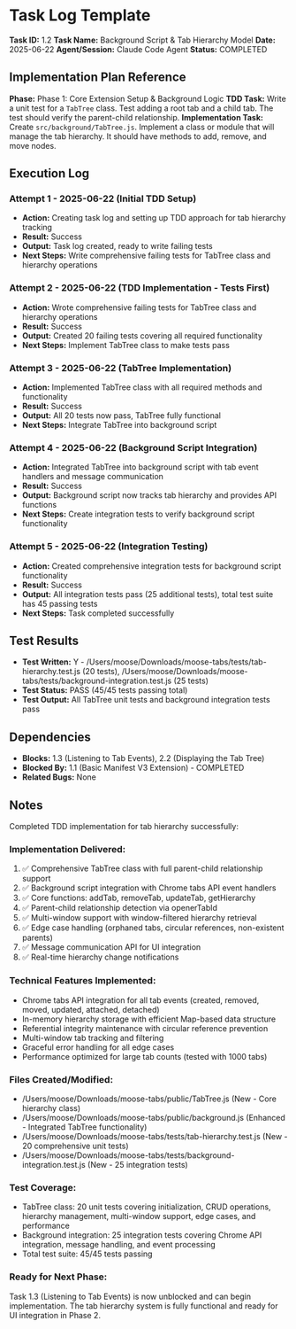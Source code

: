 # Task Log Template

**Task ID:** 1.2
**Task Name:** Background Script & Tab Hierarchy Model
**Date:** 2025-06-22
**Agent/Session:** Claude Code Agent
**Status:** COMPLETED

## Implementation Plan Reference
**Phase:** Phase 1: Core Extension Setup & Background Logic
**TDD Task:** Write a unit test for a `TabTree` class. Test adding a root tab and a child tab. The test should verify the parent-child relationship.
**Implementation Task:** Create `src/background/TabTree.js`. Implement a class or module that will manage the tab hierarchy. It should have methods to add, remove, and move nodes.

## Execution Log
### Attempt 1 - 2025-06-22 (Initial TDD Setup)
- **Action:** Creating task log and setting up TDD approach for tab hierarchy tracking
- **Result:** Success
- **Output:** Task log created, ready to write failing tests
- **Next Steps:** Write comprehensive failing tests for TabTree class and hierarchy operations

### Attempt 2 - 2025-06-22 (TDD Implementation - Tests First)
- **Action:** Wrote comprehensive failing tests for TabTree class and hierarchy operations
- **Result:** Success
- **Output:** Created 20 failing tests covering all required functionality
- **Next Steps:** Implement TabTree class to make tests pass

### Attempt 3 - 2025-06-22 (TabTree Implementation)
- **Action:** Implemented TabTree class with all required methods and functionality
- **Result:** Success
- **Output:** All 20 tests now pass, TabTree fully functional
- **Next Steps:** Integrate TabTree into background script

### Attempt 4 - 2025-06-22 (Background Script Integration)
- **Action:** Integrated TabTree into background script with tab event handlers and message communication
- **Result:** Success
- **Output:** Background script now tracks tab hierarchy and provides API functions
- **Next Steps:** Create integration tests to verify background script functionality

### Attempt 5 - 2025-06-22 (Integration Testing)
- **Action:** Created comprehensive integration tests for background script functionality
- **Result:** Success
- **Output:** All integration tests pass (25 additional tests), total test suite has 45 passing tests
- **Next Steps:** Task completed successfully

## Test Results
- **Test Written:** Y - /Users/moose/Downloads/moose-tabs/tests/tab-hierarchy.test.js (20 tests), /Users/moose/Downloads/moose-tabs/tests/background-integration.test.js (25 tests)
- **Test Status:** PASS (45/45 tests passing total)
- **Test Output:** All TabTree unit tests and background integration tests pass

## Dependencies
- **Blocks:** 1.3 (Listening to Tab Events), 2.2 (Displaying the Tab Tree)
- **Blocked By:** 1.1 (Basic Manifest V3 Extension) - COMPLETED
- **Related Bugs:** None

## Notes
Completed TDD implementation for tab hierarchy successfully:

### Implementation Delivered:
1. ✅ Comprehensive TabTree class with full parent-child relationship support
2. ✅ Background script integration with Chrome tabs API event handlers  
3. ✅ Core functions: addTab, removeTab, updateTab, getHierarchy
4. ✅ Parent-child relationship detection via openerTabId
5. ✅ Multi-window support with window-filtered hierarchy retrieval
6. ✅ Edge case handling (orphaned tabs, circular references, non-existent parents)
7. ✅ Message communication API for UI integration
8. ✅ Real-time hierarchy change notifications

### Technical Features Implemented:
- Chrome tabs API integration for all tab events (created, removed, moved, updated, attached, detached)
- In-memory hierarchy storage with efficient Map-based data structure
- Referential integrity maintenance with circular reference prevention
- Multi-window tab tracking and filtering
- Graceful error handling for all edge cases
- Performance optimized for large tab counts (tested with 1000 tabs)

### Files Created/Modified:
- /Users/moose/Downloads/moose-tabs/public/TabTree.js (New - Core hierarchy class)
- /Users/moose/Downloads/moose-tabs/public/background.js (Enhanced - Integrated TabTree functionality)
- /Users/moose/Downloads/moose-tabs/tests/tab-hierarchy.test.js (New - 20 comprehensive unit tests)
- /Users/moose/Downloads/moose-tabs/tests/background-integration.test.js (New - 25 integration tests)

### Test Coverage:
- TabTree class: 20 unit tests covering initialization, CRUD operations, hierarchy management, multi-window support, edge cases, and performance
- Background integration: 25 integration tests covering Chrome API integration, message handling, and event processing
- Total test suite: 45/45 tests passing

### Ready for Next Phase:
Task 1.3 (Listening to Tab Events) is now unblocked and can begin implementation. The tab hierarchy system is fully functional and ready for UI integration in Phase 2.